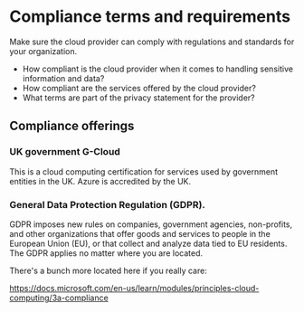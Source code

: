 # Compliance terms and requirements

Make sure the cloud provider can comply with regulations and standards for your organization.

- How compliant is the cloud provider when it comes to handling sensitive information and data?
- How compliant are the services offered by the cloud provider?
- What terms are part of the privacy statement for the provider?

## Compliance offerings

### UK government G-Cloud

This is a cloud computing certification for services used by government entities in the UK. Azure is accredited by the UK.

### General Data Protection Regulation (GDPR).

GDPR imposes new rules on companies, government agencies, non-profits, and other organizations that offer goods and services to people in the European Union (EU), or that collect and analyze data tied to EU residents. The GDPR applies no matter where you are located.

There's a bunch more located here if you really care:

https://docs.microsoft.com/en-us/learn/modules/principles-cloud-computing/3a-compliance
